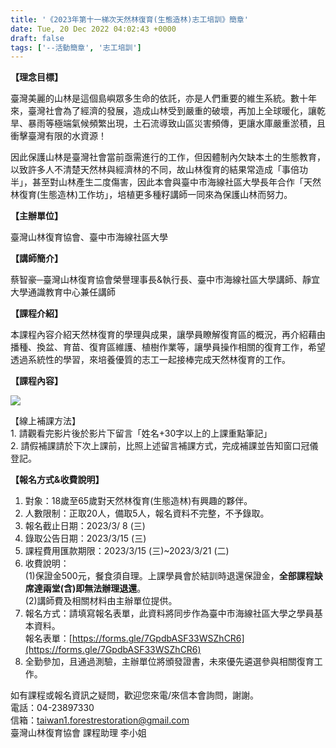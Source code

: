 ```yaml
---
title: '《2023年第十一梯次天然林復育(生態造林)志工培訓》簡章'
date: Tue, 20 Dec 2022 04:02:43 +0000
draft: false
tags: ['--活動簡章', '志工培訓']
---
```


**【理念目標】**

臺灣美麗的山林是這個島嶼眾多生命的依託，亦是人們重要的維生系統。數十年來，臺灣社會為了經濟的發展，造成山林受到嚴重的破壞，再加上全球暖化，讓乾旱、暴雨等極端氣候頻繁出現，土石流導致山區災害頻傳，更讓水庫嚴重淤積，且衝擊臺灣有限的水資源！

因此保護山林是臺灣社會當前亟需進行的工作，但因體制內欠缺本土的生態教育，以致許多人不清楚天然林與經濟林的不同，故山林復育的結果常造成「事倍功半」，甚至對山林產生二度傷害，因此本會與臺中市海線社區大學長年合作「天然林復育(生態造林)工作坊」，培植更多種籽講師一同來為保護山林而努力。

**【主辦單位】**

臺灣山林復育協會、臺中市海線社區大學

**【講師簡介】**

蔡智豪─臺灣山林復育協會榮譽理事長&執行長、臺中市海線社區大學講師、靜宜大學通識教育中心兼任講師

**【課程介紹】**

本課程內容介紹天然林復育的學理與成果，讓學員瞭解復育區的概況，再介紹藉由播種、換盆、育苗、復育區維護、植樹作業等，讓學員操作相關的復育工作，希望透過系統性的學習，來培養優質的志工一起接棒完成天然林復育的工作。

**【課程內容】**

![](https://www.reforestation.tw/wp-content/uploads/2023/02/社大課程圖表NEW原檔.jpg)

【線上補課方法】  
1\. 請觀看完影片後於影片下留言「姓名+30字以上的上課重點筆記」  
2\. 請假補課請於下次上課前，比照上述留言補課方式，完成補課並告知窗口冠儀登記。

**【報名方式&收費說明】**

1.  對象：18歲至65歲對天然林復育(生態造林)有興趣的夥伴。
2.  人數限制：正取20人，備取5人，報名資料不完整，不予錄取。
3.  報名截止日期：2023/3/ 8 (三)
4.  錄取公告日期：2023/3/15 (三)
5.  課程費用匯款期限：2023/3/15 (三)~2023/3/21 (二)
6.  收費說明：  
    (1)保證金500元，餐食須自理。上課學員會於結訓時退還保證金，**全部課程缺席達兩堂(含)即無法辦理退還**。  
    (2)講師費及相關材料由主辦單位提供。
7.  報名方式：請填寫報名表單，此資料將同步作為臺中市海線社區大學之學員基本資料。  
    報名表單：[https://forms.gle/7GpdbASF33WSZhCR6](https://forms.gle/7GpdbASF33WSZhCR6)
8.  全勤參加，且通過測驗，主辦單位將頒發證書，未來優先遴選參與相關復育工作。

如有課程或報名資訊之疑問，歡迎您來電/來信本會詢問，謝謝。  
電話：04-23897330  
信箱：taiwan1.forestrestoration@gmail.com  
臺灣山林復育協會 課程助理 李小姐